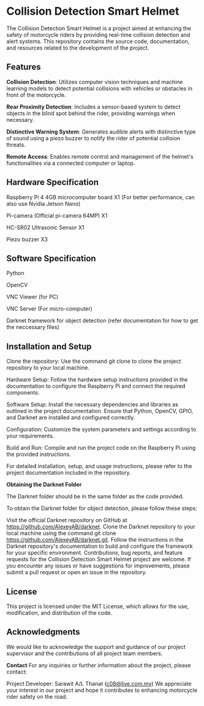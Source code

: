 # Collision Detection Smart Helmet

The Collision Detection Smart Helmet is a project aimed at enhancing the safety of motorcycle riders by providing real-time collision detection and alert systems. This repository contains the source code, documentation, and resources related to the development of the project.

## **Features**

**Collision Detection**: Utilizes computer vision techniques and machine learning models to detect potential collisions with vehicles or obstacles in front of the motorcycle.

**Rear Proximity Detection**: Includes a sensor-based system to detect objects in the blind spot behind the rider, providing warnings when necessary.

**Distinctive Warning System**: Generates audible alerts with distinctive type of sound using a piezo buzzer to notify the rider of potential collision threats.

**Remote Access**: Enables remote control and management of the helmet's functionalities via a connected computer or laptop.

## **Hardware Specification**
Raspberry Pi 4 4GB microcomputer board X1 (For better performance, can also use Nvidia Jetson Nano)

Pi-camera (Official pi-camera 64MP) X1 

HC-SR02 Ultrasonic Sensor X1

Piezo buzzer X3

## **Software Specification**
Python

OpenCV

VNC Viewer (for PC)

VNC Server (For micro-computer)

Darknet framework for object detection (refer documentation for how to get the neccessary files)

## **Installation and Setup**
Clone the repository: Use the command git clone <repository-url> to clone the project repository to your local machine.

Hardware Setup: Follow the hardware setup instructions provided in the documentation to configure the Raspberry Pi and connect the required components.

Software Setup: Install the necessary dependencies and libraries as outlined in the project documentation. Ensure that Python, OpenCV, GPIO, and Darknet are installed and configured correctly.

Configuration: Customize the system parameters and settings according to your requirements.

Build and Run: Compile and run the project code on the Raspberry Pi using the provided instructions.

For detailed installation, setup, and usage instructions, please refer to the project documentation included in the repository.

**Obtaining the Darknet Folder**

The Darknet folder should be in the same folder as the code provided.

To obtain the Darknet folder for object detection, please follow these steps:

Visit the official Darknet repository on GitHub at https://github.com/AlexeyAB/darknet.
Clone the Darknet repository to your local machine using the command git clone https://github.com/AlexeyAB/darknet.git.
Follow the instructions in the Darknet repository's documentation to build and configure the framework for your specific environment.
Contributions, bug reports, and feature requests for the Collision Detection Smart Helmet project are welcome. If you encounter any issues or have suggestions for improvements, please submit a pull request or open an issue in the repository.

## **License**
This project is licensed under the MIT License, which allows for the use, modification, and distribution of the code.

## **Acknowledgments**
We would like to acknowledge the support and guidance of our project supervisor and the contributions of all project team members.

**Contact**
For any inquiries or further information about the project, please contact:

Project Developer: Sarawit A/L Thanat (c08@live.com.my)
We appreciate your interest in our project and hope it contributes to enhancing motorcycle rider safety on the road.

